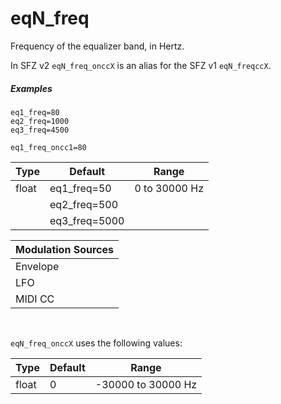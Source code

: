 ---
---
# eqN_freq

Frequency of the equalizer band, in Hertz.

In SFZ v2 `eqN_freq_onccX` is an alias for the SFZ v1 `eqN_freqccX`.

##### Examples

```
eq1_freq=80
eq2_freq=1000
eq3_freq=4500

eq1_freq_oncc1=80
```

| Type  | Default       | Range         |
| ---   | ---           | ---           |
| float | eq1_freq=50   | 0 to 30000 Hz |
|       | eq2_freq=500  |               |
|       | eq3_freq=5000 |               |

| Modulation Sources
|           ---
| Envelope | ✓ |
| LFO      | ✓ |
| MIDI CC  | ✓ | eqN_freq_onccX

<br>

`eqN_freq_onccX` uses the following values:

| Type  | Default | Range              |
| ---   | ---     | ---                |
| float | 0       | -30000 to 30000 Hz |
